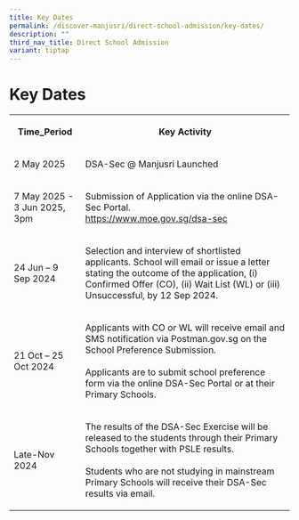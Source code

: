 ```yaml
---
title: Key Dates
permalink: /discover-manjusri/direct-school-admission/key-dates/
description: ""
third_nav_title: Direct School Admission
variant: tiptap
---
```

<h1><strong>Key Dates</strong></h1>
<table style="minWidth: 50px">
<colgroup>
<col>
<col>
</colgroup>
<tbody>
<tr>
<th rowspan="1" colspan="1">
<p>Time_Period</p>
</th>
<th rowspan="1" colspan="1">
<p>Key Activity</p>
</th>
</tr>
<tr>
<td rowspan="1" colspan="1">
<p>2 May 2025</p>
</td>
<td rowspan="1" colspan="1">
<p>DSA-Sec @ Manjusri Launched</p>
</td>
</tr>
<tr>
<td rowspan="1" colspan="1">
<p>7 May 2025 - 3 Jun 2025, 3pm</p>
</td>
<td rowspan="1" colspan="1">
<p>Submission of Application via the online DSA-Sec Portal.
<br><a href="https://www.moe.gov.sg/dsa-sec" rel="noopener noreferrer nofollow" target="_blank">https://www.moe.gov.sg/dsa-sec</a>
</p>
</td>
</tr>
<tr>
<td rowspan="1" colspan="1">
<p>24 Jun – 9 Sep 2024</p>
</td>
<td rowspan="1" colspan="1">
<p>Selection and interview of shortlisted applicants. School will email or
issue a letter stating the outcome of the application, (i) Confirmed Offer
(CO), (ii) Wait List (WL) or (iii) Unsuccessful, by 12 Sep 2024.</p>
</td>
</tr>
<tr>
<td rowspan="1" colspan="1">
<p>21 Oct – 25 Oct 2024</p>
</td>
<td rowspan="1" colspan="1">
<p>Applicants with CO or WL will receive email and SMS notification via&nbsp;Postman.gov.sg
on the School Preference Submission.
<br>
<br>Applicants are to submit school preference form via the online DSA-Sec
Portal or at their Primary Schools.</p>
</td>
</tr>
<tr>
<td rowspan="1" colspan="1">
<p>Late-Nov 2024</p>
</td>
<td rowspan="1" colspan="1">
<p>The results of the DSA-Sec Exercise will be released to the students through
their Primary Schools together with PSLE results.
<br>
<br>Students who are not studying in mainstream Primary Schools will receive
their DSA-Sec results via email.</p>
</td>
</tr>
</tbody>
</table>
<p></p>